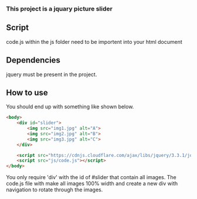 ### This project is a jquary picture slider

## Script
code.js within the js folder need to be importent into your html document

## Dependencies
jquery must be present in the project.

## How to use
You should end up with something like shown below.

```HTML
<body>
    <div id="slider">
        <img src="img1.jpg" alt="A">
        <img src="img2.jpg" alt="B">
        <img src="img3.jpg" alt="C">
    </div>

    <script src="https://cdnjs.cloudflare.com/ajax/libs/jquery/3.3.1/jquery.min.js"></script>
    <script src="js/code.js"></script>
</body>
```

You only require 'div' with the id of #slider that contain all images.
The code.js file with make all images 100% width and create a new div with navigation to rotate through the images.
